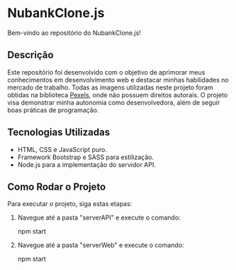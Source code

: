 
# NubankClone.js

Bem-vindo ao repositório do NubankClone.js!

## Descrição

Este repositório foi desenvolvido com o objetivo de aprimorar meus conhecimentos em desenvolvimento web e destacar minhas habilidades no mercado de trabalho. Todas as imagens utilizadas neste projeto foram obtidas na biblioteca [Pexels](https://www.pexels.com/pt-br/), onde não possuem direitos autorais. O projeto visa demonstrar minha autonomia como desenvolvedora, além de seguir boas práticas de programação.

## Tecnologias Utilizadas

- HTML, CSS e JavaScript puro.
- Framework Bootstrap e SASS para estilização.
- Node.js para a implementação do servidor API.

## Como Rodar o Projeto

Para executar o projeto, siga estas etapas:

1. Navegue até a pasta "serverAPI" e execute o comando:

   npm start

2. Navegue até a pasta "serverWeb" e execute o comando:

   npm start

